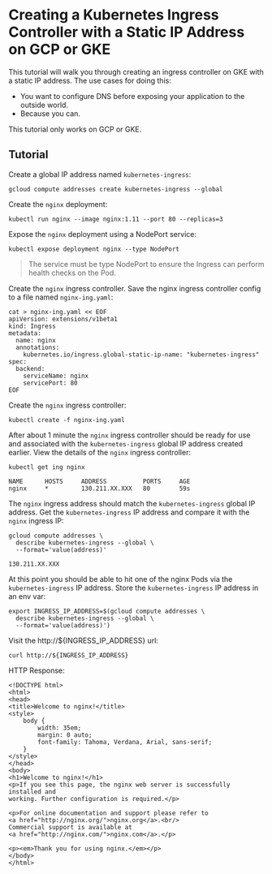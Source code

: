 # Creating a Kubernetes Ingress Controller with a Static IP Address on GCP or GKE

This tutorial will walk you through creating an ingress controller on GKE with a static IP address. The use cases for doing this:

* You want to configure DNS before exposing your application to the outside world.
* Because you can.

This tutorial only works on GCP or GKE.

## Tutorial

Create a global IP address named `kubernetes-ingress`:

```
gcloud compute addresses create kubernetes-ingress --global
```

Create the `nginx` deployment:

```
kubectl run nginx --image nginx:1.11 --port 80 --replicas=3
```

Expose the `nginx` deployment using a NodePort service:

```
kubectl expose deployment nginx --type NodePort
```

> The service must be type NodePort to ensure the Ingress can perform health checks on the Pod.

Create the `nginx` ingress controller. Save the nginx ingress controller config to a file named `nginx-ing.yaml`:

```
cat > nginx-ing.yaml << EOF
apiVersion: extensions/v1beta1
kind: Ingress
metadata:
  name: nginx
  annotations:
    kubernetes.io/ingress.global-static-ip-name: "kubernetes-ingress"
spec:
  backend:
    serviceName: nginx
    servicePort: 80
EOF
```

Create the `nginx` ingress controller:

```
kubectl create -f nginx-ing.yaml
```

After about 1 minute the `nginx` ingress controller should be ready for use and associated with the `kubernetes-ingress` global IP address created earlier. View the details of the `nginx` ingress controller:

```
kubectl get ing nginx
```
```
NAME      HOSTS     ADDRESS          PORTS     AGE
nginx     *         130.211.XX.XXX   80        59s
```

The `nginx` ingress address should match the `kubernetes-ingress` global IP address. Get the `kubernetes-ingress` IP address and compare it with the `nginx` ingress IP:

```
gcloud compute addresses \
  describe kubernetes-ingress --global \
  --format='value(address)'
```

```
130.211.XX.XXX
```

At this point you should be able to hit one of the nginx Pods via the `kubernetes-ingress` IP address. Store the `kubernetes-ingress` IP address in an env var:

```
export INGRESS_IP_ADDRESS=$(gcloud compute addresses \
  describe kubernetes-ingress --global \
  --format='value(address)')
```

Visit the http://${INGRESS_IP_ADDRESS} url:

```
curl http://${INGRESS_IP_ADDRESS}
```

HTTP Response:

```
<!DOCTYPE html>
<html>
<head>
<title>Welcome to nginx!</title>
<style>
    body {
        width: 35em;
        margin: 0 auto;
        font-family: Tahoma, Verdana, Arial, sans-serif;
    }
</style>
</head>
<body>
<h1>Welcome to nginx!</h1>
<p>If you see this page, the nginx web server is successfully installed and
working. Further configuration is required.</p>

<p>For online documentation and support please refer to
<a href="http://nginx.org/">nginx.org</a>.<br/>
Commercial support is available at
<a href="http://nginx.com/">nginx.com</a>.</p>

<p><em>Thank you for using nginx.</em></p>
</body>
</html>
```
